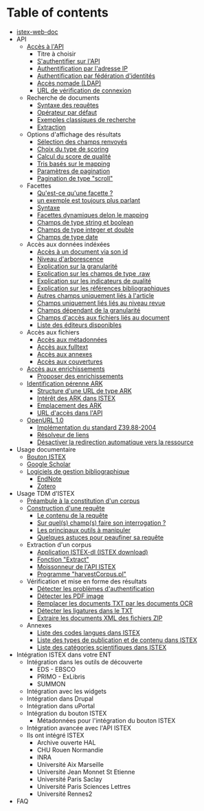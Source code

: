 # Table of contents

* [istex-web-doc](README.md)
* API
  * [Accès à l'API](api/acces-a-lapi/README.md)
    * Titre à choisir
    * [S'authentifier sur l'API](api/acces-a-lapi/sauthentifier-sur-lapi.md)
    * [Authentification par l'adresse IP](api/acces-a-lapi/authentification-par-ladresse-ip.md)
    * [Authentification par fédération d'identités](api/acces-a-lapi/authentification-par-federation-didentites.md)
    * [Accès nomade \(LDAP\)](api/acces-a-lapi/acces-nomade-ldap.md)
    * [URL de vérification de connexion](api/acces-a-lapi/url-de-verification-de-connexion.md)
  * Recherche de documents
    * [Syntaxe des requêtes](api/recherche-de-documents/syntaxe-des-requetes.md)
    * [Opérateur par défaut](api/recherche-de-documents/operateur-par-defaut.md)
    * [Exemples classiques de recherche](api/recherche-de-documents/exemples-classiques-de-recherche.md)
    * [Extraction](api/recherche-de-documents/extraction.md)
  * Options d'affichage des résultats
    * [Sélection des champs renvoyés](api/options-daffichage-des-resultats/selection-des-champs-renvoyes.md)
    * [Choix du type de scoring](api/options-daffichage-des-resultats/choix-du-type-de-scoring.md)
    * [Calcul du score de qualité](api/options-daffichage-des-resultats/calcul-du-score-de-qualite.md)
    * [Tris basés sur le mapping](api/options-daffichage-des-resultats/tris-bases-sur-le-mapping.md)
    * [Paramètres de pagination](api/options-daffichage-des-resultats/parametres-de-pagination.md)
    * [Pagination de type "scroll"](api/options-daffichage-des-resultats/pagination-de-type-scroll.md)
  * Facettes
    * [Qu'est-ce qu'une facette ?](api/facettes/quest-ce-quune-facette.md)
    * [un exemple est toujours plus parlant](api/facettes/un-exemple-est-toujours-plus-parlant.md)
    * [Syntaxe](api/facettes/syntaxe.md)
    * [Facettes dynamiques delon le mapping](api/facettes/facettes-dynamiques-delon-le-mapping.md)
    * [Champs de type string et boolean](api/facettes/champs-de-type-string-et-boolean.md)
    * [Champs de type integer et double](api/facettes/champs-de-type-integer-et-double.md)
    * [Champs de type date](api/facettes/champs-de-type-date.md)
  * Accès aux données indéxées
    * [Accès à un document via son id](api/acces-aux-donnees-indexees/acces-a-un-document-via-son-id.md)
    * [Niveau d'arborescence](api/acces-aux-donnees-indexees/niveau-darborescence.md)
    * [Explication sur la granularité](api/acces-aux-donnees-indexees/explication-sur-la-granularite.md)
    * [Explication sur les champs de type .raw](api/acces-aux-donnees-indexees/explication-sur-les-champs-de-type-.raw.md)
    * [Explication sur les indicateurs de qualité](api/acces-aux-donnees-indexees/explication-sur-les-indicateurs-de-qualite.md)
    * [Explication sur les références bibliographiques](api/acces-aux-donnees-indexees/explication-sur-les-references-bibliographiques.md)
    * [Autres champs uniquement liés à l'article](api/acces-aux-donnees-indexees/autres-champs-uniquement-lies-a-larticle.md)
    * [Champs uniquement liés liés au niveau revue](api/acces-aux-donnees-indexees/champs-uniquement-lies-lies-au-niveau-revue.md)
    * [Champs dépendant de la granularité](api/acces-aux-donnees-indexees/champs-dependant-de-la-granularite.md)
    * [Champs d'accès aux fichiers liés au document](api/acces-aux-donnees-indexees/champs-dacces-aux-fichiers-lies-au-document.md)
    * [Liste des éditeurs disponibles](api/acces-aux-donnees-indexees/liste-des-editeurs-disponibles.md)
  * Accès aux fichiers
    * [Accès aux métadonnées](api/acces-aux-fichiers/acces-aux-metadonnees.md)
    * [Accès aux fulltext](api/acces-aux-fichiers/acces-aux-fulltext.md)
    * [Accès aux annexes](api/acces-aux-fichiers/acces-aux-annexes.md)
    * [Accès aux couvertures](api/acces-aux-fichiers/acces-aux-couvertures.md)
  * [Accès aux enrichissements](api/acces-aux-enrichissements/README.md)
    * [Proposer des enrichissements](api/acces-aux-enrichissements/proposer-des-enrichissements.md)
  * [Identification pérenne ARK](api/identification-perenne-ark/README.md)
    * [Structure d'une URL de type ARK](api/identification-perenne-ark/structure-dune-url-de-type-ark.md)
    * [Intérêt des ARK dans ISTEX](api/identification-perenne-ark/interet-des-ark-dans-istex.md)
    * [Emplacement des ARK](api/identification-perenne-ark/emplacement-des-ark.md)
    * [URL d'accès dans l'API](api/identification-perenne-ark/url-dacces-dans-lapi.md)
  * [OpenURL 1.0](api/openurl-1.0/README.md)
    * [Implémentation du standard Z39.88-2004](api/openurl-1.0/implementation-du-standard-z39.88-2004.md)
    * [Résolveur de liens](api/openurl-1.0/resolveur-de-liens.md)
    * [Désactiver la redirection automatique vers la ressource](api/openurl-1.0/desactiver-la-redirection-automatique-vers-la-ressource.md)
* Usage documentaire
  * [Bouton ISTEX](usage-documentaire/bouton-istex.md)
  * [Google Scholar](usage-documentaire/google-scholar.md)
  * [Logiciels de gestion bibliographique](usage-documentaire/logiciels-de-gestion-bibliographique/README.md)
    * [EndNote](usage-documentaire/logiciels-de-gestion-bibliographique/endnote.md)
    * [Zotero](usage-documentaire/logiciels-de-gestion-bibliographique/zotero.md)
* Usage TDM d'ISTEX
  * [Préambule à la constitution d'un corpus](usage-tdm-distex/preambule-a-la-constitution-dun-corpus.md)
  * [Construction d'une requête](usage-tdm-distex/construction-dune-requete/README.md)
    * [Le contenu de la requête](usage-tdm-distex/construction-dune-requete/le-contenu-de-la-requete.md)
    * [Sur quel\(s\) champ\(s\) faire son interrogation ?](usage-tdm-distex/construction-dune-requete/sur-quel-s-champ-s-faire-son-interrogation.md)
    * [Les principaux outils à manipuler](usage-tdm-distex/construction-dune-requete/les-principaux-outils-a-manipuler.md)
    * [Quelques astuces pour peaufiner sa requête](usage-tdm-distex/construction-dune-requete/quelques-astuces-pour-peaufiner-sa-requete.md)
  * Extraction d'un corpus
    * [Application ISTEX-dl \(ISTEX download\)](usage-tdm-distex/extraction-dun-corpus/application-istex-dl-istex-download.md)
    * [Fonction "Extract"](usage-tdm-distex/extraction-dun-corpus/fonction-extract.md)
    * [Moissonneur de l'API ISTEX](usage-tdm-distex/extraction-dun-corpus/moissonneur-de-lapi-istex.md)
    * [Programme "harvestCorpus.pl"](usage-tdm-distex/extraction-dun-corpus/programme-harvestcorpus.pl.md)
  * Vérification et mise en forme des résultats
    * [Détecter les problèmes d'authentification](usage-tdm-distex/verification-et-mise-en-forme-des-resultats/detecter-les-problemes-dauthentification.md)
    * [Détecter les PDF image](usage-tdm-distex/verification-et-mise-en-forme-des-resultats/detecter-les-pdf-image.md)
    * [Remplacer les documents TXT par les documents OCR](usage-tdm-distex/verification-et-mise-en-forme-des-resultats/remplacer-les-documents-txt-par-les-documents-ocr.md)
    * [Détecter les ligatures dans le TXT](usage-tdm-distex/verification-et-mise-en-forme-des-resultats/detecter-les-ligatures-dans-le-txt.md)
    * [Extraire les documents XML des fichiers ZIP](usage-tdm-distex/verification-et-mise-en-forme-des-resultats/extraire-les-documents-xml-des-fichiers-zip.md)
  * Annexes
    * [Liste des codes langues dans ISTEX](usage-tdm-distex/annexes/liste-des-codes-langues-dans-istex.md)
    * [Liste des types de publication et de contenu dans ISTEX](usage-tdm-distex/annexes/liste-des-types-de-publication-et-de-contenu-dans-istex.md)
    * [Liste des catégories scientifiques dans ISTEX](usage-tdm-distex/annexes/liste-des-categories-scientifiques-dans-istex.md)
* Intégration ISTEX dans votre ENT
  * Intégration dans les outils de découverte
    * EDS - EBSCO
    * PRIMO - ExLibris
    * SUMMON
  * Intégration avec les widgets
  * Intégration dans Drupal
  * Intégration dans uPortal
  * Intégration du bouton ISTEX
    * Métadonnées pour l'intégration du bouton ISTEX
  * Intégration avancée avec l'API ISTEX
  * Ils ont intégré ISTEX
    * Archive ouverte HAL
    * CHU Rouen Normandie
    * INRA
    * Université Aix Marseille
    * Université Jean Monnet St Etienne
    * Université Paris Saclay
    * Université Paris Sciences Lettres
    * Université Rennes2
* FAQ

